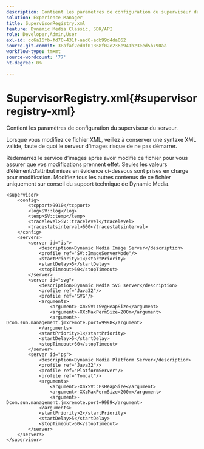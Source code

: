 ```yaml
---
description: Contient les paramètres de configuration du superviseur du serveur.
solution: Experience Manager
title: SupervisorRegistry.xml
feature: Dynamic Media Classic, SDK/API
role: Developer,Admin,User
exl-id: cc6a16fb-fd70-431f-aad6-adb99d4da062
source-git-commit: 38afaf2ed0f01868f02e236e941b23eed5b790aa
workflow-type: tm+mt
source-wordcount: '77'
ht-degree: 0%

---
```


# SupervisorRegistry.xml{#supervisorregistry-xml}

Contient les paramètres de configuration du superviseur du serveur.

Lorsque vous modifiez ce fichier XML, veillez à conserver une syntaxe XML valide, faute de quoi le serveur d’images risque de ne pas démarrer.

Redémarrez le service d’images après avoir modifié ce fichier pour vous assurer que vos modifications prennent effet. Seules les valeurs d’élément/d’attribut mises en évidence ci-dessous sont prises en charge pour modification. Modifiez tous les autres contenus de ce fichier uniquement sur conseil du support technique de Dynamic Media.

```
<supervisor>
    <config>
        <tcpport>9910</tcpport>
        <log>SV::log</log>
        <temp>SV::temp</temp>
        <tracelevel>SV::tracelevel</tracelevel>
        <tracestatsinterval>600</tracestatsinterval>
    </config>
    <servers>
        <server id="is">
            <description>Dynamic Media Image Server</description>
            <profile ref="SV::ImageServerMode"/>
            <startPriority>1</startPriority>
            <startDelay>5</startDelay>
            <stopTimeout>60</stopTimeout>
        </server>
        <server id="svg">
            <description>Dynamic Media SVG server</description>
            <profile ref="Java32"/>
            <profile ref="SVG"/>
            <arguments>
                <argument>-XmxSV::SvgHeapSize</argument>
                <argument>-XX:MaxPermSize=200m</argument>
                <argument>-Dcom.sun.management.jmxremote.port=9998</argument>
            </arguments>
            <startPriority>1</startPriority>
            <startDelay>5</startDelay>
            <stopTimeout>60</stopTimeout>
        </server>
        <server id="ps">
            <description>Dynamic Media Platform Server</description>
            <profile ref="Java32"/>
            <profile ref="PlatformServer"/>
            <profile ref="Tomcat"/>
            <arguments>
                <argument>-XmxSV::PsHeapSize</argument>
                <argument>-XX:MaxPermSize=200m</argument>
                <argument>-Dcom.sun.management.jmxremote.port=9999</argument>
            </arguments>
            <startPriority>2</startPriority>
            <startDelay>5</startDelay>
            <stopTimeout>60</stopTimeout>
        </server>
    </servers>
</supervisor>
```
